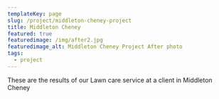 ```yaml
---
templateKey: page
slug: /project/middleton-cheney-project
title: Middleton Cheney
featured: true
featuredimage: /img/after2.jpg
featuredimage_alt: Middleton Cheney Project After photo
tags:
  - project
---
```

These are the results of our Lawn care service at a client in Middleton Cheney
